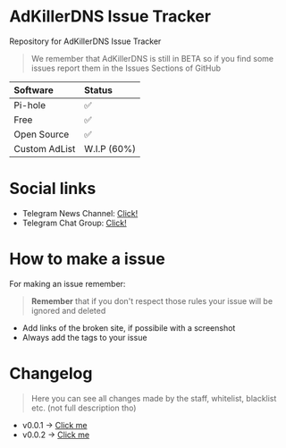 # AdKillerDNS Issue Tracker
Repository for AdKillerDNS Issue Tracker

> We remember that AdKillerDNS is still in BETA so if you find some issues report them in the Issues Sections of GitHub

| Software | Status |
|:--|:--|
| Pi-hole | ✅ |
| Free | ✅ |
| Open Source | ✅ |
| Custom AdList | W.I.P (60%) |

# Social links

* Telegram News Channel: [Click!](https://t.me/akdnshub_official)
* Telegram Chat Group: [Click!](https://t.me/akdnschat_official)

# How to make a issue

For making an issue remember:
> **Remember** that if you don't respect those rules your issue will be ignored and deleted 

* Add links of the broken site, if possibile with a screenshot
* Always add the tags to your issue


# Changelog

> Here you can see all changes made by the staff, whitelist, blacklist etc. (not full description tho)

 - v0.0.1 -> [Click me](https://github.com/xAlcahest/AdKillerDNS/blob/main/Changelog/Clv001.md)
 - v0.0.2 -> [Click me](https://github.com/xAlcahest/AdKillerDNS/blob/main/Changelog/Clv001.md)
